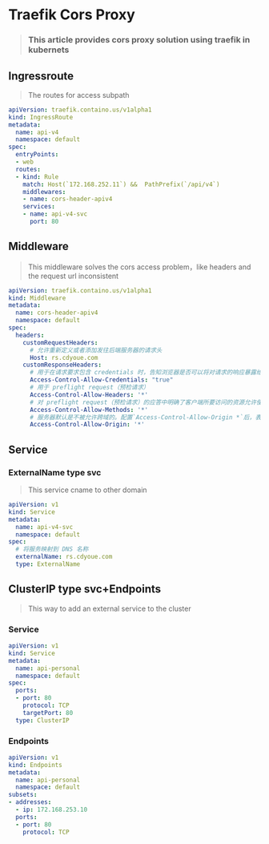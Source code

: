 # Traefik Cors Proxy

> ### This article provides cors proxy solution using traefik in kubernets

## Ingressroute

> The routes for access subpath

```yaml
apiVersion: traefik.containo.us/v1alpha1
kind: IngressRoute
metadata:
  name: api-v4
  namespace: default
spec:
  entryPoints:
  - web
  routes:
  - kind: Rule
    match: Host(`172.168.252.11`) &&  PathPrefix(`/api/v4`)
    middlewares:
    - name: cors-header-apiv4
    services:
    - name: api-v4-svc
      port: 80
```

## Middleware

> This middleware solves the cors access problem，like headers and the request url inconsistent

```yaml
apiVersion: traefik.containo.us/v1alpha1
kind: Middleware
metadata:
  name: cors-header-apiv4
  namespace: default
spec:
  headers:
    customRequestHeaders:
      # 允许重新定义或者添加发往后端服务器的请求头
      Host: rs.cdyoue.com
    customResponseHeaders:
      # 用于在请求要求包含 credentials 时，告知浏览器是否可以将对请求的响应暴露给前端 JavaScript 代码。
      Access-Control-Allow-Credentials: "true"
      # 用于 preflight request（预检请求）
      Access-Control-Allow-Headers: '*'
      # 对 preflight request（预检请求）的应答中明确了客户端所要访问的资源允许使用的方法或方法列表。
      Access-Control-Allow-Methods: '*'
      # 服务器默认是不被允许跨域的。配置`Access-Control-Allow-Origin *`后，表示服务器可以接受所有的请求源（Origin）,即接受所有跨域的请求。
      Access-Control-Allow-Origin: '*'
```

## Service

### ExternalName type svc

> This service cname to other domain 

```yaml
apiVersion: v1
kind: Service
metadata:
  name: api-v4-svc
  namespace: default
spec:
  # 将服务映射到 DNS 名称
  externalName: rs.cdyoue.com
  type: ExternalName
```

## ClusterIP type svc+Endpoints

> This way to add an external service to the cluster 

### Service

```yaml
apiVersion: v1
kind: Service
metadata:
  name: api-personal
  namespace: default
spec:
  ports:
  - port: 80
    protocol: TCP
    targetPort: 80
  type: ClusterIP
```

### Endpoints

```yaml
apiVersion: v1
kind: Endpoints
metadata:
  name: api-personal
  namespace: default
subsets:
- addresses:
  - ip: 172.168.253.10
  ports:
  - port: 80
    protocol: TCP
```

